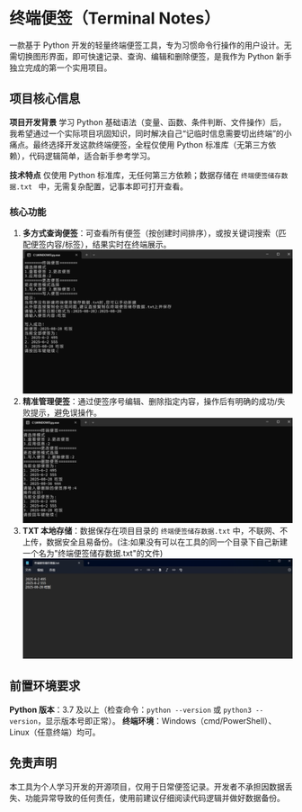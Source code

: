 # 终端便签（Terminal Notes）
一款基于 Python 开发的轻量终端便签工具，专为习惯命令行操作的用户设计。无需切换图形界面，即可快速记录、查询、编辑和删除便签，是我作为 Python 新手独立完成的第一个实用项目。

## 项目核心信息

**项目开发背景**
学习 Python 基础语法（变量、函数、条件判断、文件操作）后，我希望通过一个实际项目巩固知识，同时解决自己“记临时信息需要切出终端”的小痛点。最终选择开发这款终端便签，全程仅使用 Python 标准库（无第三方依赖），代码逻辑简单，适合新手参考学习。

**技术特点**
仅使用 Python 标准库，无任何第三方依赖；数据存储在 `终端便签储存数据.txt ` 中，无需复杂配置，记事本即可打开查看。

### 核心功能
1. **多方式查询便签**：可查看所有便签（按创建时间排序），或按关键词搜索（匹配便签内容/标签），结果实时在终端展示。
![展示图片](展示图片.png)
2. **精准管理便签**：通过便签序号编辑、删除指定内容，操作后有明确的成功/失败提示，避免误操作。
![展示图片](展示图片2.png)
3. **TXT 本地存储**：数据保存在项目目录的 `终端便签储存数据.txt` 中，不联网、不上传，数据安全且易备份。(注:如果没有可以在工具的同一个目录下自己新建一个名为"终端便签储存数据.txt"的文件)
![展示图片](展示图片3.png)

## 前置环境要求
**Python 版本**：3.7 及以上（检查命令：`python --version` 或 `python3 --version`，显示版本号即正常）。
**终端环境**：Windows（cmd/PowerShell）、Linux（任意终端）均可。

## 免责声明

本工具为个人学习开发的开源项目，仅用于日常便签记录。开发者不承担因数据丢失、功能异常导致的任何责任，使用前建议仔细阅读代码逻辑并做好数据备份。